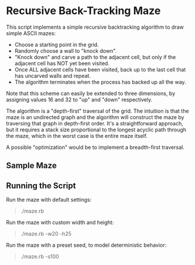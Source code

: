 Recursive Back-Tracking Maze
============================

This script implements a simple recursive backtracking algorithm to draw simple ASCII mazes:

* Choose a starting point in the grid.
* Randomly choose a wall to "knock down". 
* "Knock down" and carve a path to the adjacent cell, but only if the adjacent cell has NOT yet been visited.
* Once ALL adjacent cells have been visited, back up to the last cell that has uncarved walls and repeat.
* The algorithm terminates when the process has backed up all the way.

Note that this scheme can easily be extended to three dimensions, by assigning values 16 and 32 to "up" and "down" respectively.

The algorithm is a "depth-first" traversal of the grid. The intuition is that the maze is an undirected graph and the algorithm will construct the maze by traversing that graph in depth-first order. It's a straightforward approach, but it requires a stack size proportional to the longest acyclic path through the maze, which in the worst case is the entire maze itself.

A possible "optimization" would be to implement a breadth-first traversal.

Sample Maze
-----------

Running the Script
------------------

Run the maze with default settings:
> ./maze.rb

Run the maze with custom width and height:
> ./maze.rb -w20 -h25

Run the maze with a preset seed, to model deterministic behavior:
> ./maze.rb -s100

